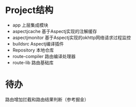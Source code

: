 # Project结构
- app 上层集成模块
- aspectjcache 基于Aspectj实现的注解缓存
- aspectjmonitor 基于Aspectj实现的okhttp网络请求过程监控
- buildsrc Aspectj编译插件
- Repository 本地仓库
- route-compiler 路由编译处理器
- route-lib 路由基础库

# 待办
路由增加拦截和路由结果判断（参考掘金）


